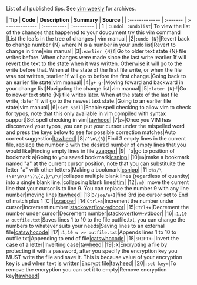 List of all published tips. See [vim weekly](http://www.vimweekly.com/) for archives.

| **Tip** | **Code** | **Description** | **Summary** | **Source** | | :------------- | :------- | :-------------- | :---------- | :--------- |
| 1 | `:undol :undolist`| To view the list of the changes that happened to your doucument try this vim command |List the leafs in the tree of changes | vim manual|
|2|`:undo {N}`|Revert back to change number {N} where N is a number in your undo list|Revert to change in time|vim manual|
|3|`:earlier {N}f`|Go to older text state {N} file writes before. When changes were made since the last write :earlier 1f will revert the text to the state when it was written. Otherwise it will go to the write before that. When at the state of the first file write, or when the file was not written, :earlier 1f will go to before the first change.|Going back to an earlier file state|vim manual|
|4|`g+ g-`|Moving foward and backward in your change list|Navigating the change list|vim manual|
|5|`:later {N}f`|Go to newer text state {N} file writes later. When at the state of the last file write, :later 1f will go to the newest text state.|Going to an earlier file state|vim manual|
|6|`:set spell`|Enable spell checking to allow vim to check for typos, note that this only available in vim compiled with syntax support|Set spell checking in vim|[tawheed](http://www.tawheedraheem.com/)|
|7|`z=`|Once you VIM has discoreved your typos, you can put your cursor under the mispelled word and press the keys below to see for possible correction matches|Auto correct suggestion|[tawheed](http://www.tawheedraheem.com/)|
|8|`/^\n\{3}`|Find 3 empty lines in the current file, replace the number 3 with the desired number of empty lines that you would like|Finding empty lines in file|[zzapper](http://rayninfo.co.uk/vimtips.html)|
|9|`` `a``|go to position of bookmark a|Going to you saved bookmark|[csnipp](http://csnipp.com/s/69)|
|10|`ma`|make a bookmark named "a" at the current cursor position, note that you can substituite the letter "a" with other letters|Making a bookmark|[csnipp](http://csnipp.com/s/69)|
|11|`:%s/\(\s*\n\s*\)\{2,}/\r\r`|collapse multiple blank lines (regardless of quantity) into a single blank line.|collapsing blank lines|[tim](https://twitter.com/gumnos)|
|12|`:m9`| move the current line that your cursor is to line 9. You can replace the number 9 with any line number|moving lines|[tawheed](http://www.tawheedraheem.com/)|
|13|`3/joe/e+1`|find 3rd joe cursor set to End of match plus 1 [C]||[zzapper](http://rayninfo.co.uk/vimtips.html)|
|14|`Ctrl+a`|Increment the number under cursor|Increment number|[stackoverflow-vdboor](http://stackoverflow.com/questions/1218390/what-is-your-most-productive-shortcut-with-vim/2559262#2559262)|
|15|`Ctrl+x`|Decrement the number under cursor|Decrement number|[stackoverflow-vdboor](http://stackoverflow.com/questions/1218390/what-is-your-most-productive-shortcut-with-vim/2559262#2559262)|
|16|`:1,10 w outfile.txt`|Saves lines 1 to 10 to the file outfile.txt, you can change the numbers to whatever suits your needs|Saving lines to an external file|[catswhocode](http://www.catswhocode.com/blog/100-vim-commands-every-programmer-should-know)|
|17|`:1,10 w >> outfile.txt`|Appends lines 1 to 10 to outfile.txt|Appending to end of file|[catswhocode](http://www.catswhocode.com/blog/100-vim-commands-every-programmer-should-know)|
|18|`SHIFT+~`|Invert the case of a letter|Inverting case|[tawheed](http://www.tawheedraheem.com/)|
|19|`:X`|Encrypting a file by protecting it with a password, after you specify the encryption key you MUST write the file and save it. This is because value of your encryption key is ued when text is written|Encrypt file|[tawheed](http://www.tawheedraheem.com/)|
|20|`:set key=`|To remove the encryption you can set it to empty|Remove encryption key|[tawheed](http://www.tawheedraheem.com/)|
